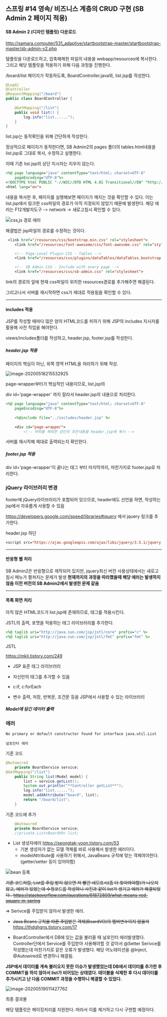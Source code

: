 ## 스프링 #14 영속/ 비즈니스 계층의 CRUD 구현   (SB Admin 2 페이지 적용)



#### SB Admin 2 (디자인 템플릿) 다운로드

http://samara.computer/531_adaptive/startbootstrap-master/startbootstrap-master/sb-admin-v2.php



템플릿을 다운로드하고, 압축해제한 파일의 내용을 webapp/resources에 복사한다. 그리고 해당 템플릿을 적용하기 위해 다음 과정을 진행한다.



 /board/list 페이지가 작동하도록, BoardController.java와, list.jsp를 작성한다.



```java
@Log4j
@Controller
@RequestMapping("/board")
public class BoardController {
	
	@GetMapping("/list")
	public void list() {
		log.info("list......");
	}
}
```



list.jsp는 동작확인을 위해 간단하게 작성한다.



정상적으로 페이지가 동작한다면, SB Admin2의 pages 폴더의 tables.html내용을 list.jsp로 그대로 복사, 수정하고 실행한다.

이때 기존 list.jsp의 상단 지시자는 지우지 않는다.

```jsp
<%@ page language="java" contentType="text/html; charset=UTF-8"
    pageEncoding="UTF-8"%>
<!DOCTYPE html PUBLIC "-//W3C//DTD HTML 4.01 Transitional//EN" "http://www.w3.org/TR/html4/loose.dtd">
<html lang="en">

```





내용을 복사한 후,  페이지를 실행해보면 페이지가 깨지는 것을 확인할 수 있다. 이는 list.jsp에서 링크한 css파일의 경로가 아직 지정되지 않았기 때문에 발생한다. 해당 에러는 F12개발자도구 -> network -> 새로고침시 확인할 수 있다.

![css,js 경로 에러](https://user-images.githubusercontent.com/55486644/82214984-9c2fcb00-9951-11ea-860b-eade79fa44f7.JPG)



해결법은 jsp파일의 경로를 수정하는 것이다.

```jsp
 <link href="/resources/css/bootstrap.min.css" rel="stylesheet">
    <link href="/resources/font-awesome/css/font-awesome.css" rel="stylesheet">

    <!-- Page-Level Plugin CSS - Tables -->
    <link href="/resources/css/plugins/dataTables/dataTables.bootstrap.css" rel="stylesheet">

    <!-- SB Admin CSS - Include with every page -->
    <link href="/resources/css/sb-admin.css" rel="stylesheet">
```

link의 경로의 앞에 현재 css파일이 위치한 resources경로를 추가해주면 해결된다.



그리고나서 서버를 재시작하면 css가 제대로 적용됨을 확인할 수 있다.

----



#### includes 적용



JSP를 작성할 때마다 많은 양의 HTML코드를 피하기 위해 JSP의 includes 지시자를 활용해 사전 작업을 해야한다.



views/includes폴더를 작성하고, header.jsp, footer.jsp를 작성한다.



##### header.jsp 적용

 페이지의 핵심이 아닌, 위쪽 영역 HTML을 처리하기 위해 작성.

![image-20200518215532925](C:\Users\조성상\AppData\Roaming\Typora\typora-user-images\image-20200518215532925.png)



page-wrapper부터가 핵심적인 내용이므로, list.jsp의 

div id='page-wrapper' 까지 잘라서 header.jsp의 내용으로 처리한다.

```jsp
<%@ page language="java" contentType="text/html; charset=UTF-8"
    pageEncoding="UTF-8"%>
    
    <%@include file="../includes/header.jsp" %>
     
	<div id="page-wrapper">
        <!-- 하위를 제외한 상단의 모든내용을 header.jsp에 복사 -->
```



서버를 재시작해 제대로 출력되는지 확인한다.



##### footer.jsp 적용

div id='page-wrapper'이 끝나는 태그 부터 마지막까지, 마찬가지로 footer.jsp로 처리한다.





### jQuery 라이브러리 변경

footer에 jQuery라이브러리가 포함되어 있으므로, header에도 선언을 하면, 작성하는 jsp에서 자유롭게 사용할 수 있음

https://developers.google.com/speed/libraries#jquery 에서 jquery 링크를 추가한다.

header.jsp 하단

```jsp
<script src="https://ajax.googleapis.com/ajax/libs/jquery/3.5.1/jquery.min.js"></script>
```



---



#### 반응형 웹 처리

SB Admin2은 반응형으로 제작되어 있지만, jquery최신 버전 사용상태에서는 새로고침시 메뉴가 펼쳐지는 문제가 발생 **현재까지의 과정을 따라했을때 해당 에러는 발생하지 않음 이전 버전의 SB Admin2에서 발생한 문제 같음**



---



#### 목록 화면 처리

아직 많은 HTML코드가 list.jsp에 존재하므로, 태그를 적용시킨다.

JSTL의 출력, 포맷을 적용하는 태그 라이브러리를 추가한다.

```jsp
<%@ taglib uri="http://java.sun.com/jsp/jstl/core" prefix="c" %>
<%@ taglib uri="http://java.sun.com/jsp/jstl/fmt" prefix="fmt" %>

```



JSTL

https://mkil.tistory.com/249

- JSP 표준 태그 라이브러리
- 자신만의 태그를 추가할 수 있음
- c:if, c:forEach

- 변수 출력, 저장, 반복문, 조건문 등을 JSP에서 사용할 수 있는 라이브러리



##### Model에 담긴 데이터 출력



### 에러

```
No primary or default constructor found for interface java.util.List
```

```
널포인터 에러
```



기존 코드

```java
@Autowired
	private BoardService service;
@GetMapping("/list")
	public String list(Model model) {
		list = service.getList();
		System.out.println("**Controller getList**");
		log.info("list......");
		model.addAttribute("board", list);
		return "/board/list";
	}
```

기존 코드에 추가

```java
	@Autowired
	private BoardService service;
	//private List<BoardVO> list;
```



- List 생성자에러 https://seongtak-yoon.tistory.com/53
  - 기본 생성자가 없는 모델 객체를 바로 사용해서 발생한 에러이다. 
  - modelAttribute를 사용하기 위해서, JavaBeans 규칙에 맞는 객체여야한다.(getter/setter 등이 있어야함)

![bean 등록](https://user-images.githubusercontent.com/55486644/82228364-fdf93080-9963-11ea-9717-bcef73820ca3.JPG)



~~기존 코드처럼, List<BoardVO>를 주입 받지 않으면 저 빨간 네모표시(좀 더 찾아봐야함)가 나오지 않고, 에러가 있었는데 수정코드를 작성하니 사진과 같이 list가 생기고 에러가 해결되었다.. https://stackoverflow.com/questions/61872809/what-means-red-square-in-spring~~

=> Serivce를 주입받지 않아서 발생한 에러.

- ~~Java Beans 규칙을 따른 주입받은 객체(BoardVO)의 멤버변수이지 않을까~~https://thdghgns.tistory.com/17

  

- BoardController에서 DB에 있는 값을 불러올 때 널포인터 에러발생했다. Controller단에서 Service를 주입받아 사용해야할 것 같아서 @Setter Serivce를 작성했는데 마찬가지로 같은 오류가 발생했다.
  해당 어노테이션을 @Inject, @Autowired로 변경하니 해결됨.

  

**JSP에서 데이터를 계속 불러오지 못한 이슈가 발생했었는데 DB에서 데이터를 추가한 후 COMMIT을 하지 않아서 list가 비어있는 상태였다. 테이블을 삭제한 후 다시 데이터를 추가시키고 난 다음 COMMIT 과정을 수행하니 해결할 수 있었다.**



![image-20200519011427762](C:\Users\조성상\AppData\Roaming\Typora\typora-user-images\image-20200519011427762.png)

최종 결과물



해당 템플릿은 페이징처리를 지원한다. 따라서 이를 제거하고 다시 구현할 예정이다.